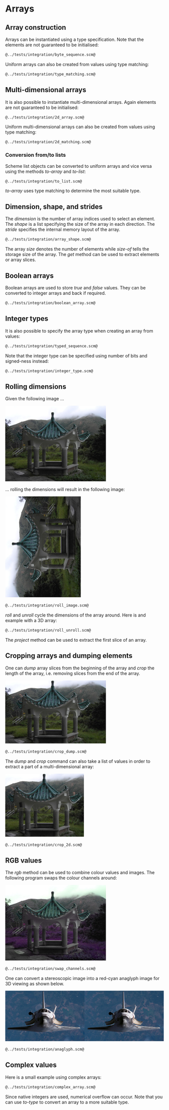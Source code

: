 # Arrays
## Array construction

Arrays can be instantiated using a type specification. Note that the elements are not guaranteed to be initialised:

```Scheme
@../tests/integration/byte_sequence.scm@
```

Uniform arrays can also be created from values using type matching:

```Scheme
@../tests/integration/type_matching.scm@
```

## Multi-dimensional arrays

It is also possible to instantiate multi-dimensional arrays. Again elements are not guaranteed to be initialised:

```Scheme
@../tests/integration/2d_array.scm@
```

Uniform multi-dimensional arrays can also be created from values using type matching:

```Scheme
@../tests/integration/2d_matching.scm@
```

### Conversion from/to lists

Scheme list objects can be converted to uniform arrays and vice versa using the methods *to-array* and *to-list*:

```Scheme
@../tests/integration/to_list.scm@
```

*to-array* uses type matching to determine the most suitable type.

## Dimension, shape, and strides

The *dimension* is the number of array indices used to select an element. The *shape* is a list specifying the size of the array in each direction. The *stride* specifies the internal memory layout of the array.

```Scheme
@../tests/integration/array_shape.scm@
```

The array *size* denotes the number of elements while *size-of* tells the storage size of the array. The *get* method can be used to extract elements or array slices.

## Boolean arrays

Boolean arrays are used to store *true* and *false* values. They can be converted to integer arrays and back if required.

```Scheme
@../tests/integration/boolean_array.scm@
```

## Integer types

It is also possible to specify the array type when creating an array from values:

```Scheme
@../tests/integration/typed_sequence.scm@
```

Note that the integer type can be specified using number of bits and signed-ness instead:

```Scheme
@../tests/integration/integer_type.scm@
```

## Rolling dimensions

Given the following image ...

![pavillion.jpg](pavillion.jpg "Test input image")

... rolling the dimensions will result in the following image:

![rolled.jph](rolled.jpg "Dimension rolled")

```Scheme
@../tests/integration/roll_image.scm@
```

*roll* and *unroll* cycle the dimensions of the array around. Here is and example with a 3D array:

```Scheme
@../tests/integration/roll_unroll.scm@
```

The *project* method can be used to extract the first slice of an array.

## Cropping arrays and dumping elements

One can *dump* array slices from the beginning of the array and *crop* the length of the array, i.e. removing slices from the end of the array.

![cropped.jpg](cropped.jpg "Cropped image")

```Scheme
@../tests/integration/crop_dump.scm@
```

The *dump* and *crop* command can also take a list of values in order to extract a part of a multi-dimensional array:

![crop2d.jpg](crop2d.jpg "2d cropped image")

```Scheme
@../tests/integration/crop_2d.scm@
```

## RGB values

The *rgb* method can be used to combine colour values and images. The following program swaps the colour channels around:

![swap-channels.jpg](swap-channels.jpg "Image with colour channels swapped")

```Scheme
@../tests/integration/swap_channels.scm@
```

One can convert a stereoscopic image into a red-cyan anaglyph image for 3D viewing as shown below.

![shuttle.jpg](shuttle.jpg "Space shuttle stereoscopic image")

```Scheme
@../tests/integration/anaglyph.scm@
```

## Complex values

Here is a small example using complex arrays:

```Scheme
@../tests/integration/complex_array.scm@
```

Since native integers are used, numerical overflow can occur.
Note that you can use *to-type* to convert an array to a more suitable type.
